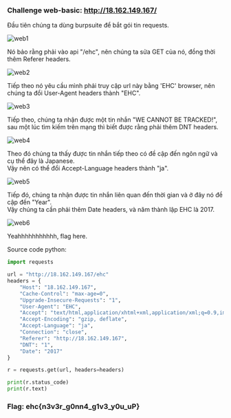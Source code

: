 ### Challenge web-basic: http://18.162.149.167/

Đầu tiên chúng ta dùng burpsuite để bắt gói tin requests.

![web1](https://user-images.githubusercontent.com/77691959/165356954-40e22adc-564d-45f0-9033-9089c4a0c01c.png)

Nó bảo rằng phải vào api "/ehc", nên chúng ta sửa GET của nó, đồng thời thêm Referer headers.

![web2](https://user-images.githubusercontent.com/77691959/165357709-86346098-35aa-4fa1-8a79-15d72bbdcf3c.png)

Tiếp theo nó yêu cầu mình phải truy cập url này bằng 'EHC' browser, nên chúng ta đổi User-Agent headers thành "EHC".

![web3](https://user-images.githubusercontent.com/77691959/165358140-5c66e23e-afe7-4cd8-a8f1-d7375bc37f48.png)

Tiếp theo, chúng ta nhận được một tin nhắn "WE CANNOT BE TRACKED!", sau một lúc tìm kiếm trên mạng thì biết được rằng phải thêm DNT headers.

![web4](https://user-images.githubusercontent.com/77691959/165359122-a6693b5a-27e6-457d-b25a-40bec86ed085.png)

Theo đó chúng ta thấy được tin nhắn tiếp theo có đề cập đến ngôn ngữ và cụ thể đây là Japanese.\
Vậy nên có thể đổi Accept-Language headers thành "ja".

![web5](https://user-images.githubusercontent.com/77691959/165360080-64d77668-2ffa-43f1-b8a2-fdf2f5a64c25.png)

Tiếp đó, chúng ta nhận được tin nhắn liên quan đến thời gian và ở đây nó đề cập đến "Year".\
Vậy chúng ta cần phải thêm Date headers, và năm thành lập EHC là 2017.

![web6](https://user-images.githubusercontent.com/77691959/165361449-f0702307-f5e8-4116-b036-7e5be4728ee5.png)

Yeahhhhhhhhhhh, flag here.

Source code python:
```python
import requests

url = "http://18.162.149.167/ehc"
headers = {
    "Host": "18.162.149.167",
    "Cache-Control": "max-age=0",
    "Upgrade-Insecure-Requests": "1",
    "User-Agent": "EHC",
    "Accept": "text/html,application/xhtml+xml,application/xml;q=0.9,image/avif,image/webp,image/apng,*/*;q=0.8,application/signed-exchange;v=b3;q=0.9",
    "Accept-Encoding": "gzip, deflate",
    "Accept-Language": "ja",
    "Connection": "close",
    "Referer": "http://18.162.149.167",
    "DNT": "1",
    "Date": "2017"
}

r = requests.get(url, headers=headers)

print(r.status_code)
print(r.text)
```

### Flag: ehc{n3v3r_g0nn4_g1v3_y0u_uP}
